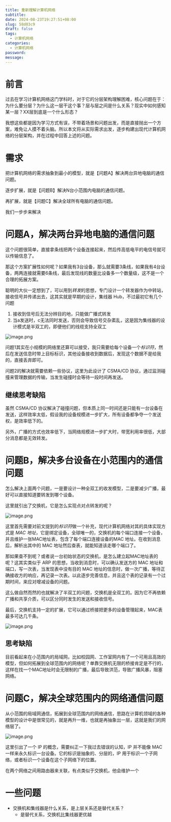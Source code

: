 ```yaml
---
title: 重新理解计算机网络
subtitle: 
date: 2024-08-23T19:27:51+08:00
slug: 58d03c9
draft: false
tags:
  - 计算机网络
categories:
  - 计算机网络
password: 
message:
---
```

# 前言

过去在学习计算机网络这门学科时，对于它的分层架构理解困难，核心问题在于：为什么要分层？为什么这一层干这个事？层与层之间是什么关系？现实中如何感知某一层？XX层到底是一个什么形态？

我想这些都是因为学习方式有误，不带着场景和问题出发，而是直接抛出一个方案，难免让人摸不着头脑。所以本文将从实际需求出发，逐步构建出现代计算机网络的分层架构，并在过程中回答上述的问题。

# 需求

把计算机网络的需求抽象到最小的模型，就是【问题A】解决两台异地电脑的通信问题。

逐步扩展，就是【问题B】解决N台小范围内电脑的通信问题。

再扩展，就是【问题C】解决全球所有电脑的通信问题。

我们一步步来解决

# 问题A，解决两台异地电脑的通信问题

这个问题很简单，直接拿条线把两个设备连接起来，然后传高低电平的电信号就可以传输信息了。

那这个方案扩展性如何呢？如果我有3台设备，那么就需要3条线，如果我有4台设备，两两连接就需要6条线，最后发现线的数量比设备多一个数量级，这不是一个合理的拓展方案。

聪明的大伙一定想到了，可以用到*转发*的思想，专门设计一个转发器作为中转站，接收信号并传递出去，这其实就是早期的设计，集线器 Hub，不过最初它有几个问题

1. 接收到信号后无法分辨目的地，只能做广播式转发
2. 当a发送时，c无法同时发送，否则会导致信号交杂紊乱，这是因为集线器的设计模式是半双工的，即便他们的线缆支持全双工

![image.png](https://obsidian-img-1300316500.cos.ap-shanghai.myqcloud.com/cattail/obsidian/pic/202408232000463.png)

问题1其实在小规模的网络里还算可以接受，我只需要给每个设备一个*标识符*，然后在发送信息时带上目标标识，其他设备接收到数据后，发现这个数据不是给我的，直接丢弃即可。

问题2的解决就需要依赖一些协议，这里为此设计了 CSMA/CD 协议，通过监测碰撞来管理数据的传输，当发生碰撞时会等待一段时间再发送。

## 继续思考缺陷

虽然 CSMA/CD 协议解决了碰撞问题，但本质上同一时间还是只能有一台设备在发送，这样效率太低，假设我的设备规模进一步扩大，所有设备都争夺一个发送权，是效率低下的。

另外，广播的方式也效率低下，当网络规模进一步扩大时，带宽利用率很低，大部分消息都是无效转发。

# 问题B，解决多台设备在小范围内的通信问题

怎么解决上面两个问题，一是要设计一种全双工的收发模型，二是要减少广播，最好可以直接知道要转发到哪个设备。

这里就引出了交换机，它是怎么实现点对点转发的呢？

![image.png](https://obsidian-img-1300316500.cos.ap-shanghai.myqcloud.com/cattail/obsidian/pic/202408232032114.png)

这里首先需要对前文提到的*标识符*做一个补充，现代计算机网络对其的具体实现方式是 *MAC 地址*，它是绑定设备，全球唯一的，交换机的每个端口连接一个设备，并且维护一张MAC地址表，包含了每个端口连接设备的MAC 地址。在收到消息后，解析出其中的 MAC 地址然后查表，就能知道该走哪个端口了。

那如果查不到呢？或者说一台初始状态的交换机，是怎么建立起MAC地址表的呢？这其实类似于 ARP 的思想，当收到消息时，可以确认发送方的 MAC 地址和端口，写一次表，当发现表中没有目的 MAC 地址的信息时，做一次广播，等待正确接收方的响应，再记录一次表。以此逐步完善信息，并且这个表的记录有一个过期时间，来应对增减设备的问题。

这么做自然而然的也就解决了半双工的问题，交换机是全双工的。因为它不再依赖广播和共享介质，可以区分同时发生的发送和接收信号。

最后，交换机支持一定的扩展，它可以通过桥接把更多的设备管理起来，MAC表最多可达几千条。

![image.png](https://obsidian-img-1300316500.cos.ap-shanghai.myqcloud.com/cattail/obsidian/pic/202408232052643.png)

## 思考缺陷

目前看起来在小范围内的局域网，比如校园网、工作室网内有了一个可用且高效的模型，但如何拓展到全球范围内的网络呢？单靠交换机无限的桥接肯定是不行的，这样在找一个MAC地址时会无限制的广播，最后导致洪范，导致广播风暴，阻塞网络。

# 问题C，解决全球范围内的网络通信问题

从小范围的局域网通信，拓展到全球范围内的网络通信，思路在计算机领域的各种模型的设计中是很常见的，就是再升一维，也就是再抽象出一层，这就是我们的网络层了。

![image.png](https://obsidian-img-1300316500.cos.ap-shanghai.myqcloud.com/cattail/obsidian/pic/202408281600606.png)

这里引出了一个 IP 的概念，需要纠正一下我过去错误的认知，IP 并不能像 MAC 一样来永久标识一台设备。它的标识是抽象的、分层的，IP 用于标识一个子网络，或者标识一个设备在这个子网络下的位置。

在两个网络之间用路由器来关联，有点类似于交换机，他会维护一个

# 一些问题

- 交换机和集线器是什么关系，是上层关系还是替代关系？
	- 是替代关系，交换机比集线器更优越